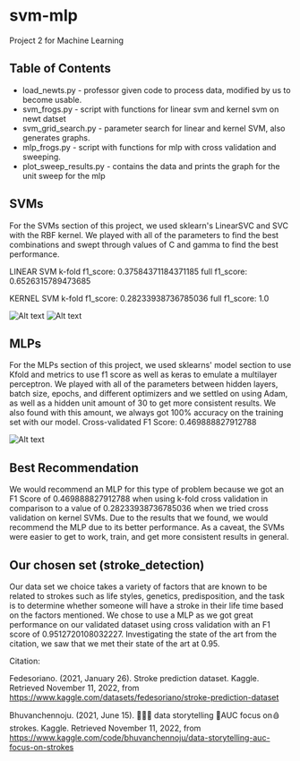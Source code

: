# svm-mlp
Project 2 for Machine Learning

## Table of Contents
- load_newts.py - professor given code to process data, modified by us to become usable.
- svm_frogs.py - script with functions for linear svm and kernel svm on newt datset
- svm_grid_search.py - parameter search for linear and kernel SVM, also generates graphs.
- mlp_frogs.py - script with functions for mlp with cross validation and sweeping.
- plot_sweep_results.py - contains the data and prints the graph for the unit sweep for the mlp


## SVMs
For the SVMs section of this project, we used sklearn's LinearSVC and SVC with the RBF kernel. We played with all of the parameters to find the best combinations and swept through values of C and gamma to find the best performance.

LINEAR SVM
k-fold f1_score: 0.37584371184371185
full f1_score: 0.6526315789473685

KERNEL SVM
k-fold f1_score: 0.28233938736785036
full f1_score: 1.0

![Alt text](./LinearSVM.png)
![Alt text](./KernelSVM.png)

## MLPs
For the MLPs section of this project, we used sklearns' model section to use Kfold and metrics to use f1 score as well as keras to emulate a multilayer perceptron. We played with all of the parameters between hidden layers, batch size, epochs, and different optimizers and we settled on using Adam, as well as a hidden unit amount of 30 to get more consistent results. We also found with this amount, we always got 100% accuracy on the training set with our model. 
Cross-validated F1 Score: 0.469888827912788

![Alt text](./MLPSweep.png)

## Best Recommendation
We would recommend an MLP for this type of problem because we got an F1 Score of 0.469888827912788 when using k-fold cross validation in comparison to a value of 0.28233938736785036 when we tried cross validation on kernel SVMs. Due to the results that we found, we would recommend the MLP due to its better performance. As a caveat, the SVMs were easier to get to work, train, and get more consistent results in general.


## Our chosen set (stroke_detection)
Our data set we choice takes a variety of factors that are known to be related to strokes such as life styles, genetics, predisposition, and the task is to determine whether someone will have a stroke in their life time based on the factors mentioned. We chose to use a MLP as we got great performance on our validated dataset using cross validation with an F1 score of 0.9512720108032227. Investigating the state of the art from the citation, we saw that we met their state of the art at 0.95.


Citation:

Fedesoriano. (2021, January 26). Stroke prediction dataset. Kaggle. Retrieved November 11, 2022, from https://www.kaggle.com/datasets/fedesoriano/stroke-prediction-dataset 

Bhuvanchennoju. (2021, June 15). 📣💡🎨 data storytelling 🎯AUC focus on🩸strokes. Kaggle. Retrieved November 11, 2022, from https://www.kaggle.com/code/bhuvanchennoju/data-storytelling-auc-focus-on-strokes 
